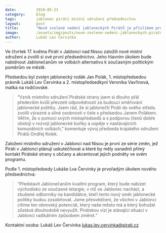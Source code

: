 ```yaml
---
date:         2018-05-21
category:     blog
tags:         jablonec piráti místní sdružení předsednictvo
layout:       post
title:        "Nově zvolené vedení jabloneckých Pirátů je příslibem probuzení zdejší politiky" 
image:        /assets/img/posts/nove-zvolene-vedeni-jabloneckych-piratu-je-prislibem-probuzeni-zdejsi-politiky.jpg
author:       Lukáš Lev Červinka
---
```


Ve čtvrtek 17. května Piráti v Jablonci nad Nisou založili nové místní sdružení a zvolili si své první předsednictvo. Jeho hlavním úkolem bude nabídnout Jablonečanům ve volbách alternativu k současným politickým poměrům ve městě.   

Předsedou byl zvolen jablonecký rodák Jan Polák, 1. místopředsedou právník Lukáš Lev Červinka a 2. místopředsedkyní Veronika Vavřinová, matka na rodičovské.

> “Vznik místního sdružení Pirátské strany jsem si dlouho přál především kvůli převzetí odpovědnosti za budoucí směřování jablonecké politiky. Jsem rád, že si jablonečtí Piráti do svého středu zvolili výrazné a silné osobnosti v čele s předsedou Janem Polákem. Věřím, že s pomocí svých místopředsedů a s podporou členů dobře obstojí v rozvoji jablonecké buňky a uspěje v nastávajících komunálních volbách,” komentuje vývoj předseda krajského sdružení Pirátů Ondřej Kolek.

Založení místního sdružení v Jablonci nad Nisou je první ze série změn, jež Piráti v Jablonci plánují uskutečňovat a které by měly usnadnit přímý kontakt Pirátské strany s občany a akcentovat jejich podněty ve svém programu.

Podle 1. místopředsedy Lukáše Lva Červinky je prvořadým úkolem nového předsednictva: 
>“Představit Jablonečanům kvalitní program, který bude nabízet východisko ze současné letargie, v níž se Jablonec nachází, a zkušené odborníky na kandidátce, kteří tento nový směr jablonecké politiky budou zosobňovat. Jsme přesvědčeni, že všichni v Jablonci cítíme ten obrovský potenciál, který naše město má a který bohužel zůstává dlouhodobě nevyužit. Pirátskou vizí je stávající situaci v Jablonci radikálním způsobem změnit.” 

Kontaktní osoba:
Lukáš Lev Červinka 
lukas.lev.cervinka@pirati.cz
